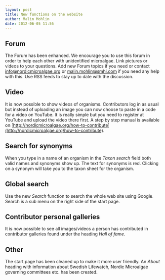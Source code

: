 ```yaml
---
layout: post
title: New functions on the website
author: Malin Mohlin
date: 2012-06-05 11:56
---
```


## Forum
The Forum has been enhanced. We encourage you to use this forum in order to help each other with unidentified microalgae. Link pictures or videos to your questions. Add new Forum topics if you need or contact [info@nordicmicroalgae.org](mailto:info@nordicmicroalgae.org) or [malin.mohlin@smhi.com](mailto:malin.mohlin@smhi.com)  if you need any help with this. Use RSS feeds to stay up to date with the discussion.

## Video
It is now possible to show videos of organisms. Contributors log in as usual but instead of uploading an image you can now choose to paste in a code for a video on YouTube. It is really simple but you need to register at YouTube and upload the video there first. A step by step manual is available on [http://nordicmicroalgae.org/how-to-contribute](http://nordicmicroalgae.org/how-to-contribute).

## Search for synonyms
When you type in a name of an organism in the _Taxon search_ field both valid names and synonyms show up. The text for synonyms is red. Clicking on a synonym will take you to the taxon sheet for the organism.

## Global search
Use the new _Search_ function to search the whole web site using Google. Search is a sub menu on the right side of the start page.

## Contributor personal galleries
It is now possible to see all images/videos a person has contributed in contributor galleries found under the heading _Hall of fame_.

## Other
The start page has been cleaned up to make it more user friendly.
An _About_ heading with information about Swedish Lifewatch, Nordic Microalgae governing committees etc. has been created.